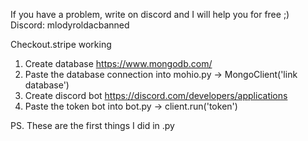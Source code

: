 If you have a problem, write on discord and I will help you for free ;)
Discord: mlodyroldacbanned

Checkout.stripe working

1. Create database https://www.mongodb.com/
2. Paste the database connection into mohio.py -> MongoClient('link database')
3. Create discord bot https://discord.com/developers/applications
4. Paste the token bot into bot.py -> client.run('token')

PS. These are the first things I did in .py
